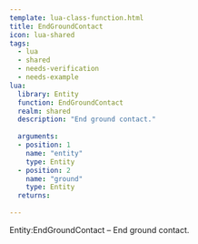 ```yaml
---
template: lua-class-function.html
title: EndGroundContact
icon: lua-shared
tags:
  - lua
  - shared
  - needs-verification
  - needs-example
lua:
  library: Entity
  function: EndGroundContact
  realm: shared
  description: "End ground contact."
  
  arguments:
  - position: 1
    name: "entity"
    type: Entity
  - position: 2
    name: "ground"
    type: Entity
  returns:
    
---
```


<div class="lua__search__keywords">
Entity:EndGroundContact &#x2013; End ground contact.
</div>
